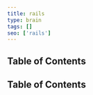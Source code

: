 ```yaml
---
title: rails
type: brain
tags: []
seo: ['rails']
---
```


## Table of Contents

## Table of Contents
